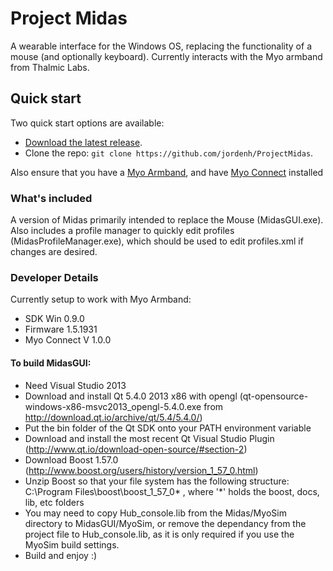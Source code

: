# Project Midas

A wearable interface for the Windows OS, replacing the functionality of a mouse (and optionally keyboard). Currently interacts with the Myo armband from Thalmic Labs.

## Quick start

Two quick start options are available:

- [Download the latest release](https://github.com/jordenh/ProjectMidas/releases/download/v2.2/MidasInstall.zip).
- Clone the repo: `git clone https://github.com/jordenh/ProjectMidas`.
 
Also ensure that you have a <a href="https://www.thalmic.com/myo/">Myo Armband</a>, and have <a href="https://www.thalmic.com/start/">Myo Connect</a> installed

### What's included

A version of Midas primarily intended to replace the Mouse (MidasGUI.exe). Also includes a profile manager to quickly edit profiles (MidasProfileManager.exe), which should be used to edit profiles.xml if changes are desired.

### Developer Details

Currently setup to work with Myo Armband:
- SDK Win 0.9.0
- Firmware 1.5.1931
- Myo Connect V 1.0.0

#### To build MidasGUI:

- Need Visual Studio 2013
- Download and install Qt 5.4.0 2013 x86 with opengl (qt-opensource-windows-x86-msvc2013_opengl-5.4.0.exe from http://download.qt.io/archive/qt/5.4/5.4.0/)
- Put the bin folder of the Qt SDK onto your PATH environment variable
- Download and install the most recent Qt Visual Studio Plugin (http://www.qt.io/download-open-source/#section-2)
- Download Boost 1.57.0 (http://www.boost.org/users/history/version_1_57_0.html)
- Unzip Boost so that your file system has the following structure: C:\Program Files\boost\boost_1_57_0* , where '*' holds the boost, docs, lib, etc folders
- You may need to copy Hub_console.lib from the Midas/MyoSim directory to MidasGUI/MyoSim, or remove the dependancy from the project file to Hub_console.lib, as it is only required if you use the MyoSim build settings.
- Build and enjoy :)
